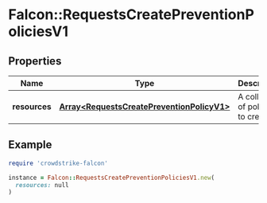 # Falcon::RequestsCreatePreventionPoliciesV1

## Properties

| Name | Type | Description | Notes |
| ---- | ---- | ----------- | ----- |
| **resources** | [**Array&lt;RequestsCreatePreventionPolicyV1&gt;**](RequestsCreatePreventionPolicyV1.md) | A collection of policies to create |  |

## Example

```ruby
require 'crowdstrike-falcon'

instance = Falcon::RequestsCreatePreventionPoliciesV1.new(
  resources: null
)
```

